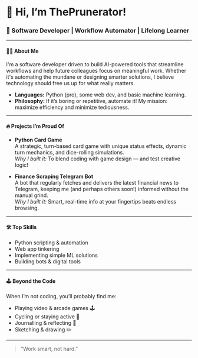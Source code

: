 # 👋 Hi, I’m ThePrunerator!

### 🚀 Software Developer | Workflow Automator | Lifelong Learner

---

#### 👨‍💻 About Me

I'm a software developer driven to build AI-powered tools that streamline workflows and help future colleagues focus on meaningful work. Whether it's automating the mundane or designing smarter solutions, I believe technology should free us up for what really matters.

- **Languages:** Python (pro), some web dev, and basic machine learning.
- **Philosophy:** If it’s boring or repetitive, automate it! My mission: maximize efficiency and minimize tediousness.

---

#### 🔥 Projects I’m Proud Of

- **Python Card Game**  
  A strategic, turn-based card game with unique status effects, dynamic turn mechanics, and dice-rolling simulations.  
  *Why I built it:* To blend coding with game design — and test creative logic!

- **Finance Scraping Telegram Bot**  
  A bot that regularly fetches and delivers the latest financial news to Telegram, keeping me (and perhaps others soon!) informed without the manual grind.  
  *Why I built it:* Smart, real-time info at your fingertips beats endless browsing.

---

#### 🛠️ Top Skills

- Python scripting & automation
- Web app tinkering
- Implementing simple ML solutions
- Building bots & digital tools

---

#### 🕹️ Beyond the Code

When I’m not coding, you’ll probably find me:

- Playing video & arcade games 🕹️
- Cycling or staying active 🚴
- Journalling & reflecting 📓
- Sketching & drawing ✏️

---
> “Work smart, not hard.”
